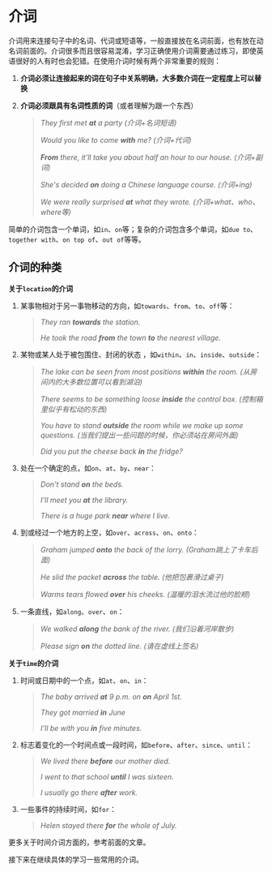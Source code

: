 # 介词

介词用来连接句子中的名词、代词或短语等，一般直接放在名词前面，也有放在动名词前面的。介词很多而且很容易混淆，学习正确使用介词需要通过练习，即使英语很好的人有时也会犯错。在使用介词时候有两个非常重要的规则：

1. **介词必须让连接起来的词在句子中关系明确，大多数介词在一定程度上可以替换**

2. **介词必须跟具有名词性质的词**（或者理解为跟一个东西）

   > _They first met **at** a party (介词+名词短语)_
   > 
   > _Would you like to come **with** me? (介词+代词)_
   > 
   > _**From** there, it'll take you about half an hour to our house. (介词+副词)_
   > 
   > _She's decided **on** doing a Chinese language course. (介词+ing)_
   > 
   > _We were really surprised **at** what they wrote. (介词+what、who、where等)_

简单的介词包含一个单词，如`in`、`on`等；复杂的介词包含多个单词，如`due to`、`together with`、`on top of`、`out of`等等。

## 介词的种类

**关于`location`的介词**

1. 某事物相对于另一事物移动的方向，如`towards`、`from`、`to`、`off`等：

   > _They ran **towards** the station._
   > 
   > _He took the road **from** the town **to** the nearest village._

2. 某物或某人处于被包围住、封闭的状态 ，如`within`、`in`、`inside`、`outside`：

   > _The lake can be seen from most positions **within** the room. (从房间内的大多数位置可以看到湖泊)_
   > 
   > _There seems to be something loose **inside** the control box. (控制箱里似乎有松动的东西)_
   > 
   > _You have to stand **outside** the room while we make up some questions. (当我们提出一些问题的时候，你必须站在房间外面)_
   > 
   > _Did you put the cheese back **in** the fridge?_

3. 处在一个确定的点，如`on`、`at`、`by`、`near`：

   > _Don't stand **on** the beds._
   > 
   > _I'll meet you **at** the library._
   > 
   > _There is a huge park **near** where I live._

4. 到或经过一个地方的上空，如`over`、`across`、`on`、`onto`：

   > _Graham jumped **onto** the back of the lorry. (Graham跳上了卡车后面)_
   > 
   > _He slid the packet **across** the table. (他把包裹滑过桌子)_
   > 
   > _Warms tears flowed **over** his cheeks. (温暖的泪水流过他的脸颊)_

5. 一条直线，如`along`、`over`、`on`：

   > _We walked **along** the bank of the river. (我们沿着河岸散步)_
   > 
   > _Please sign **on** the dotted line. (请在虚线上签名)_

**关于`time`的介词**

1. 时间或日期中的一个点，如`at`、`on`、`in`：

   > _The baby arrived **at** 9 p.m. on **on** April 1st._
   > 
   > _They got married **in** June_
   > 
   > _I'll be with you **in** five minutes._

2. 标志着变化的一个时间点或一段时间，如`before`、`after`、`since`、`until`：

   > _We lived there **before** our mother died._
   > 
   > _I went to that school **until** I was sixteen._
   > 
   > _I usually go there **after** work._

3. 一些事件的持续时间，如`for`：

   > _Helen stayed there **for** the whole of July._

更多关于时间介词方面的，参考前面的文章。

接下来在继续具体的学习一些常用的介词。
